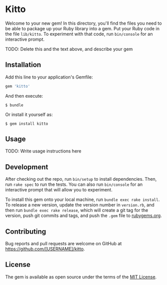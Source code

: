 # Kitto

Welcome to your new gem! In this directory, you'll find the files you need to be able to package up your Ruby library into a gem. Put your Ruby code in the file `lib/kitto`. To experiment with that code, run `bin/console` for an interactive prompt.

TODO: Delete this and the text above, and describe your gem

## Installation

Add this line to your application's Gemfile:

```ruby
gem 'kitto'
```

And then execute:

    $ bundle

Or install it yourself as:

    $ gem install kitto

## Usage

TODO: Write usage instructions here

## Development

After checking out the repo, run `bin/setup` to install dependencies. Then, run `rake spec` to run the tests. You can also run `bin/console` for an interactive prompt that will allow you to experiment.

To install this gem onto your local machine, run `bundle exec rake install`. To release a new version, update the version number in `version.rb`, and then run `bundle exec rake release`, which will create a git tag for the version, push git commits and tags, and push the `.gem` file to [rubygems.org](https://rubygems.org).

## Contributing

Bug reports and pull requests are welcome on GitHub at https://github.com/[USERNAME]/kitto.


## License

The gem is available as open source under the terms of the [MIT License](http://opensource.org/licenses/MIT).

